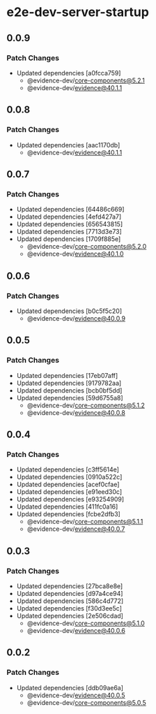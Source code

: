 # e2e-dev-server-startup

## 0.0.9

### Patch Changes

- Updated dependencies [a0fcca759]
  - @evidence-dev/core-components@5.2.1
  - @evidence-dev/evidence@40.1.1

## 0.0.8

### Patch Changes

- Updated dependencies [aac1170db]
  - @evidence-dev/evidence@40.1.1

## 0.0.7

### Patch Changes

- Updated dependencies [64486c669]
- Updated dependencies [4efd427a7]
- Updated dependencies [656543815]
- Updated dependencies [7713d3e73]
- Updated dependencies [1709f885e]
  - @evidence-dev/core-components@5.2.0
  - @evidence-dev/evidence@40.1.0

## 0.0.6

### Patch Changes

- Updated dependencies [b0c5f5c20]
  - @evidence-dev/evidence@40.0.9

## 0.0.5

### Patch Changes

- Updated dependencies [17eb07aff]
- Updated dependencies [9179782aa]
- Updated dependencies [bcb0bf5dd]
- Updated dependencies [59d6755a8]
  - @evidence-dev/core-components@5.1.2
  - @evidence-dev/evidence@40.0.8

## 0.0.4

### Patch Changes

- Updated dependencies [c3ff5614e]
- Updated dependencies [0910a522c]
- Updated dependencies [acef0cfae]
- Updated dependencies [e91eed30c]
- Updated dependencies [e93254909]
- Updated dependencies [411fc0a16]
- Updated dependencies [fcbe2dfb3]
  - @evidence-dev/core-components@5.1.1
  - @evidence-dev/evidence@40.0.7

## 0.0.3

### Patch Changes

- Updated dependencies [27bca8e8e]
- Updated dependencies [d97a4ce94]
- Updated dependencies [586c4d772]
- Updated dependencies [f30d3ee5c]
- Updated dependencies [2e506cdad]
  - @evidence-dev/core-components@5.1.0
  - @evidence-dev/evidence@40.0.6

## 0.0.2

### Patch Changes

- Updated dependencies [ddb09ae6a]
  - @evidence-dev/evidence@40.0.5
  - @evidence-dev/core-components@5.0.5
